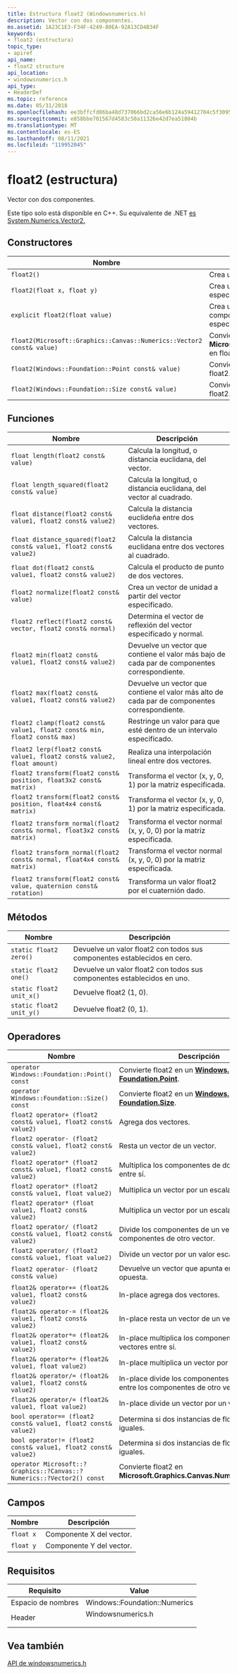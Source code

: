 ```yaml
---
title: Estructura float2 (Windowsnumerics.h)
description: Vector con dos componentes.
ms.assetid: 1A23C1E3-F34F-4249-80EA-92A13CD4B34F
keywords:
- float2 (estructura)
topic_type:
- apiref
api_name:
- float2 structure
api_location:
- windowsnumerics.h
api_type:
- HeaderDef
ms.topic: reference
ms.date: 05/31/2018
ms.openlocfilehash: ee3bffcfd86ba48d737066bd2ca56e6b124a59412704c5f30952e5a70ae71e24
ms.sourcegitcommit: e858bbe701567d4583c50a11326e42d7ea51804b
ms.translationtype: MT
ms.contentlocale: es-ES
ms.lasthandoff: 08/11/2021
ms.locfileid: "119952045"
---
```

# <a name="float2-structure"></a>float2 (estructura)

Vector con dos componentes.

Este tipo solo está disponible en C++. Su equivalente de .NET [es System.Numerics.Vector2.](/dotnet/api/system.numerics.vector2?view=netframework-4.8)

## <a name="constructors"></a>Constructores

| Nombre | Descripción |
|-|-|
| `float2()` | Crea un elemento float2 sin inicializar. |
| `float2(float x, float y)` | Crea un objeto float2 con los valores especificados. |
| `explicit float2(float value)` | Crea un objeto float2 con todos los componentes establecidos en el valor especificado. |
| `float2(Microsoft::Graphics::Canvas::Numerics::Vector2 const& value)` | Convierte un **objeto Microsoft.Graphics.Canvas.Numerics.Vector2** en float2. |
| `float2(Windows::Foundation::Point const& value)` | Convierte un [**Windows. Foundation.Point**](/uwp/api/Windows.Foundation.Point) a float2. |
| `float2(Windows::Foundation::Size const& value)` | Convierte un [**Windows. Foundation.Size**](/uwp/api/Windows.Foundation.Size) a float2. |

## <a name="functions"></a>Funciones

| Nombre | Descripción |
|-|-|
| `float length(float2 const& value)` | Calcula la longitud, o distancia euclidana, del vector. |
| `float length_squared(float2 const& value)` | Calcula la longitud, o distancia euclidana, del vector al cuadrado. |
| `float distance(float2 const& value1, float2 const& value2)` | Calcula la distancia euclideña entre dos vectores. |
| `float distance_squared(float2 const& value1, float2 const& value2)` | Calcula la distancia euclidana entre dos vectores al cuadrado. |
| `float dot(float2 const& value1, float2 const& value2)` | Calcula el producto de punto de dos vectores. |
| `float2 normalize(float2 const& value)` | Crea un vector de unidad a partir del vector especificado. |
| `float2 reflect(float2 const& vector, float2 const& normal)` | Determina el vector de reflexión del vector especificado y normal. |
| `float2 min(float2 const& value1, float2 const& value2)` | Devuelve un vector que contiene el valor más bajo de cada par de componentes correspondiente. |
| `float2 max(float2 const& value1, float2 const& value2)` | Devuelve un vector que contiene el valor más alto de cada par de componentes correspondiente. |
| `float2 clamp(float2 const& value1, float2 const& min, float2 const& max)` | Restringe un valor para que esté dentro de un intervalo especificado. |
| `float2 lerp(float2 const& value1, float2 const& value2, float amount)` | Realiza una interpolación lineal entre dos vectores. |
| `float2 transform(float2 const& position, float3x2 const& matrix)` | Transforma el vector (x, y, 0, 1) por la matriz especificada. |
| `float2 transform(float2 const& position, float4x4 const& matrix)` | Transforma el vector (x, y, 0, 1) por la matriz especificada. |
| `float2 transform_normal(float2 const& normal, float3x2 const& matrix)` | Transforma el vector normal (x, y, 0, 0) por la matriz especificada. |
| `float2 transform_normal(float2 const& normal, float4x4 const& matrix)` | Transforma el vector normal (x, y, 0, 0) por la matriz especificada. |
| `float2 transform(float2 const& value, quaternion const& rotation)` | Transforma un valor float2 por el cuaternión dado. |

## <a name="methods"></a>Métodos

| Nombre | Descripción |
|-|-|
| `static float2 zero()` | Devuelve un valor float2 con todos sus componentes establecidos en cero. |
| `static float2 one()` | Devuelve un valor float2 con todos sus componentes establecidos en uno. |
| `static float2 unit_x()` | Devuelve float2 (1, 0). |
| `static float2 unit_y()` | Devuelve float2 (0, 1). |

## <a name="operators"></a>Operadores

| Nombre | Descripción |
|-|-|
| `operator Windows::Foundation::Point() const` | Convierte float2 en un [**Windows. Foundation.Point**](/uwp/api/Windows.Foundation.Point). |
| `operator Windows::Foundation::Size() const` | Convierte float2 en un [**Windows. Foundation.Size**](/uwp/api/Windows.Foundation.Size). |
| `float2 operator+ (float2 const& value1, float2 const& value2)` | Agrega dos vectores. |
| `float2 operator- (float2 const& value1, float2 const& value2)` | Resta un vector de un vector. |
| `float2 operator* (float2 const& value1, float2 const& value2)` | Multiplica los componentes de dos vectores entre sí. |
| `float2 operator* (float2 const& value1, float value2)` | Multiplica un vector por un escalar. |
| `float2 operator* (float value1, float2 const& value2)` | Multiplica un vector por un escalar. |
| `float2 operator/ (float2 const& value1, float2 const& value2)` | Divide los componentes de un vector entre los componentes de otro vector. |
| `float2 operator/ (float2 const& value1, float value2)` | Divide un vector por un valor escalar. |
| `float2 operator- (float2 const& value)` | Devuelve un vector que apunta en la dirección opuesta. |
| `float2& operator+= (float2& value1, float2 const& value2)` | In-place agrega dos vectores. |
| `float2& operator-= (float2& value1, float2 const& value2)` | In-place resta un vector de un vector. |
| `float2& operator*= (float2& value1, float2 const& value2)` | In-place multiplica los componentes de dos vectores entre sí. |
| `float2& operator*= (float2& value1, float value2)` | In-place multiplica un vector por un escalar. |
| `float2& operator/= (float2& value1, float2 const& value2)` | In-place divide los componentes de un vector entre los componentes de otro vector. |
| `float2& operator/= (float2& value1, float value2)` | In-place divide un vector por un valor escalar. |
| `bool operator== (float2 const& value1, float2 const& value2)` | Determina si dos instancias de float2 son iguales. |
| `bool operator!= (float2 const& value1, float2 const& value2)` | Determina si dos instancias de float2 no son iguales. |
| `operator Microsoft::?Graphics::?Canvas::?Numerics::?Vector2() const` | Convierte float2 en **Microsoft.Graphics.Canvas.Numerics.Vector2.** |

## <a name="fields"></a>Campos

| Nombre | Descripción |
|-|-|
| `float x` | Componente X del vector. |
| `float y` | Componente Y del vector. |

## <a name="requirements"></a>Requisitos

| Requisito | Value |
|-|-|
| Espacio de nombres | Windows::Foundation::Numerics |
| Header | <dl> <dt>Windowsnumerics.h</dt> </dl> |

## <a name="see-also"></a>Vea también

[API de windowsnumerics.h](windowsnumerics-h-apis-portal.md)
